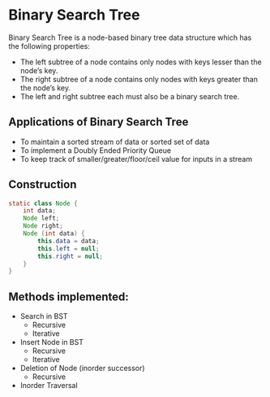 # Binary Search Tree
Binary Search Tree is a node-based binary tree data structure which has the following properties:
 - The left subtree of a node contains only nodes with keys lesser than the node’s key.
 - The right subtree of a node contains only nodes with keys greater than the node’s key.
 - The left and right subtree each must also be a binary search tree.
 
 
## Applications of Binary Search Tree
 - To maintain a sorted stream of data or sorted set of data
 - To implement a Doubly Ended Priority Queue
 - To keep track of smaller/greater/floor/ceil value for inputs in a stream
 
## Construction

```java
static class Node {
	int data;
	Node left;
	Node right;
	Node (int data) {
		this.data = data;
		this.left = null;
		this.right = null;
	}
}
```

## Methods implemented:

 - Search in BST
    - Recursive
    - Iterative
 - Insert Node in BST
    - Recursive
    - Iterative
 - Deletion of Node (inorder successor)
    - Recursive
 - Inorder Traversal
